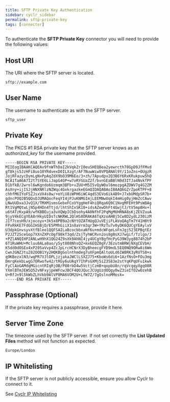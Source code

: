 ```yaml
---
title: SFTP Private Key Authentication
sidebar: cyclr_sidebar
permalink: sftp-private-key
tags: [connector]
---
```


To authenticate the **SFTP Private Key** connector you will need to provide the following values:

## Host URI ##

The URI where the SFTP server is located.

````
sftp://example.com
````

## User Name ## 

The username to authenticate as with the SFTP server.

````
sftp_user
````

## Private Key ##

The PKCS #1 RSA private key that the SFTP server knows as an _authorized_key_ for the username provided.

````
-----BEGIN RSA PRIVATE KEY-----
MIIEogIBAAKCAQEAv9fnWThDaI2kVqkZrI0euSHEQBea2yewrcth78GpD9JfFMvd
gT8kjs5JzHFi8uo10YRdvexD0ILXzgt/AF7NuwWiw8VPQANAl9Y/11oZns+OUgzR
JojRFazycDymLgNxPpAqZdX9bO39M6Eo/3+zh/7Apudpx2Q3B6Y6RxKRukpuw5hQ
NCA1TaA6A7I2t7SYE6LiJapG4GP+w7oRYGUaZ2f/bvnGEaBBlN0d3ITJa4NvkfPF
D1bfkB/2wrol6wKgndo6Uzmqm3BFb+vZUU+M5I5vQyW0xl6mozpgAZDWV7g4G2ZM
AsXny+ijISJjHNXNRlzNZWqc4GxkrgazkeEGmQIDAQABAoIBAAQ6GZrZpoKTPF+8
chhfM6IYoF5ZJsxVX4s0w/+oYLU8iWPH6iWC4qdS3EVo6ik4B9+J7xbUMdpSR7b+
gdncPOQ2B5QQsOJUMAQocFeqYI4jPJuKNMGImjLEEMNwUqkI4mHig0yjHmZcCAwv
LNwUUDxa3JvQ1X/TMXM1smsGebeFCoVYggHeF4hiQRqa6Q9C1NvgMFEHt9PsW8Ag
Rt1VgMQtwLjN5p4HDn4Ttjd/lhtShIxSK10+idsAZewOhFt4GwjtJ/tV5mp8Hx+l
u6tATzKxpA9/wfKBBEuja3vXQWpICbDsohy4A0NfhF2PqMgMUHRNA8sKjZEVZuuA
9jyV4kECgYEA8rHkyUIDsTcNKRWL2QlHS8ORAKA6TqXzoAHBj5Cw8D2ydL230izM
JIf7cesH9/xjocoyv+3k5x8PB9a2cNYtOZATHUgQJuVEjiFLAVoQAgTm7Y41H8t9
FPxRkKE7FdGGIHSBjD/E5PMhGiiX1n8aVrm3qr3W+YRzTu7v0yDK6QUCgYEAylxV
U3dpkGnvsyvXtfBlee1QQFSAILaBcocbbxaNf6u+mdcWFqeLsFnJgj523EPBgtEz
P2JZT2SceGop7XXnZXPcOgf98kT3qd/ZsjTyhWCRvn2os8gBsXJ7wgif/Tzlgo/J
+PZlANQIHP2ANLwH9hX1QG24Z9sXk9AhNI4jy4UCgYBgfHcPyG39W3yg8874h2bP
6T1RuWHU+Mcluu0ALa8ao/y5yt808NhsQZ+mx6EQZ0gY/3EzutmBRWjNXgCEVbH/
K5dd0dOSEx4xP205aVvp4ZcJpLrcHCNrX3DyBheecgFYD9mdL5EQ0NQ9ORw8i6Wm
CwnJGNZJtu282OOB1Yy2HQKBgGolnthmdeg7uXFpmQAltoULd6IW8RK3yRUTS8+s
q9KBezxlN3/wqPR7VJlOPLjzjakaJWClLSXZJ75+KboWs6di6+1AzfNsO+FOu3mg
DmrqKekbLwgG7ORwofw42/tRGy6uUAqY7IhPsGXMj5iZ3S83e2stYqKPqUFu1kwk
FyClAoGAMdqMGicntRIqRjOB/P80rbD4w5VctjCzmB+qopbU8n/rqVcqqyXgqO8R
YXmlBTmJEWSQ52vNFxyjpeWFcwJBCF4QOJQucJCUgUzdOQgy0wZ3ieIfO2wOzehB
U+RfJn9l5kWbZLhVkb9AlVP8MA6VOM2U+LfW7Z/7gOslnoMMosk=
-----END RSA PRIVATE KEY-----
````

## Passphrase (Optional) ##

If the private key requires a passphrase, provide it here.

## Server Time Zone ##

The timezone used by the SFTP server. If not set correctly the **List Updated Files** method will not function as expected.

````
Europe/London
````

## IP Whitelisting ##

If the SFTP server is not publicly accessible, ensure you allow Cyclr to connect to it.

See [Cyclr IP Whitelisting](https://docs.cyclr.com/cyclr-ip-whitelisting)
